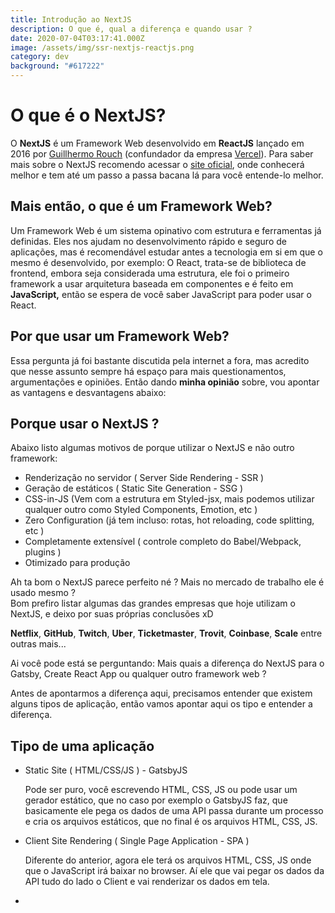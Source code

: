 ```yaml
---
title: Introdução ao NextJS
description: O que é, qual a diferença e quando usar ?
date: 2020-07-04T03:17:41.000Z
image: /assets/img/ssr-nextjs-reactjs.png
category: dev
background: "#617222"
---
```

# O que é o NextJS?

O **NextJS** é um Framework Web desenvolvido em **ReactJS** lançado em 2016 por [Guillhermo Rouch](https://github.com/rauchg) (confundador da empresa [Vercel](https://vercel.com/)). Para saber mais sobre o NextJS recomendo acessar o [site oficial](https://nextjs.org/), onde conhecerá melhor e tem até um passo a passa bacana lá para você entende-lo melhor.

## Mais então, o que é um Framework Web?

Um Framework Web é um sistema opinativo com estrutura e ferramentas já definidas. Eles nos ajudam no desenvolvimento rápido e seguro de aplicações, mas é recomendável estudar antes a tecnologia em si em que o mesmo é desenvolvido, por exemplo: O React, trata-se de biblioteca de frontend, embora seja considerada uma estrutura, ele foi o primeiro framework a usar arquitetura baseada em componentes e é feito em **JavaScript,** então se espera de você saber JavaScript para poder usar o React.

## Por que usar um Framework Web?

Essa pergunta já foi bastante discutida pela internet a fora, mas acredito que nesse assunto sempre há espaço para mais questionamentos, argumentações e opiniões. Então dando **minha opinião** sobre, vou apontar as vantagens e desvantagens abaixo:

## Porque usar o NextJS ?

Abaixo listo algumas motivos de porque utilizar o NextJS e não outro framework: 

* Renderização no servidor ( Server Side Rendering - SSR )
* Geração de estáticos ( Static Site Generation - SSG )
* CSS-in-JS (Vem com a estrutura em Styled-jsx, mais podemos utilizar qualquer outro como Styled Components, Emotion, etc )
* Zero Configuration (já tem incluso: rotas, hot reloading, code splitting, etc )
* Completamente extensível ( controle completo do Babel/Webpack, plugins )
* Otimizado para produção

Ah ta bom o NextJS parece perfeito né ? Mais no mercado de trabalho ele é usado mesmo ?\
Bom prefiro listar algumas das grandes empresas que hoje utilizam o NextJS, e deixo por suas próprias conclusões xD

**Netflix**, **GitHub**, **Twitch**, **Uber**, **Ticketmaster**, **Trovit**, **Coinbase**, **Scale** entre outras mais...

Ai você pode está se perguntando: Mais quais a diferença do NextJS para o Gatsby, Create React App ou qualquer outro framework web ?

Antes de apontarmos a diferença aqui, precisamos entender que existem alguns tipos de aplicação, então vamos apontar aqui os tipo e entender a diferença.

## Tipo de uma aplicação

* Static Site ( HTML/CSS/JS ) - GatsbyJS

  Pode ser puro, você escrevendo HTML, CSS, JS ou pode usar um gerador estático, que no caso por exemplo o GatsbyJS faz, que basicamente ele pega os dados de uma API passa durante um processo e cria os arquivos estáticos, que no final é os arquivos HTML, CSS, JS.
* Client Site Rendering ( Single Page Application - SPA )

  Diferente do anterior, agora ele terá os arquivos HTML, CSS, JS onde que o JavaScript irá baixar no browser. Aí ele que vai pegar os dados da API tudo do lado o Client e vai renderizar os dados em tela.
*